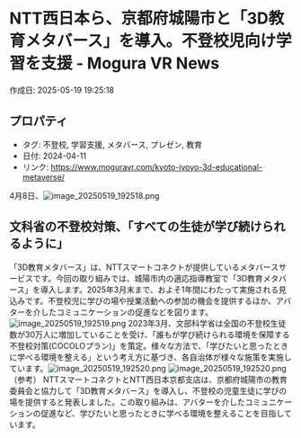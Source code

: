 # NTT西日本ら、京都府城陽市と「3D教育メタバース」を導入。不登校児向け学習を支援 - Mogura VR News

作成日: 2025-05-19 19:25:18

## プロパティ

- タグ: 不登校, 学習支援, メタバース, プレゼン, 教育
- 日付: 2024-04-11
- リンク: https://www.moguravr.com/kyoto-jyoyo-3d-educational-metaverse/

4月8日、![image_20250519_192518.png](../assets/image_20250519_192518.png)
## 文科省の不登校対策、「すべての生徒が学び続けられるように」
「3D教育メタバース」は、NTTスマートコネクトが提供しているメタバースサービスです。今回の取り組みでは、城陽市内の適応指導教室で「3D教育メタバース」を導入します。2025年3月末まで、およそ1年間にわたって実施される見込みです。不登校児に学びの場や授業活動への参加の機会を提供するほか、アバターを介したコミュニケーションの促進などを図ります。![image_20250519_192519.png](../assets/image_20250519_192519.png)
2023年3月、文部科学省は全国の不登校生徒数が30万人に増加していることを受け、「誰もが学び続けられる環境を保障する不登校対策(COCOLOプラン)」を策定。様々な方法で、「学びたいと思ったときに学べる環境を整える」という考え方に基づき、各自治体が様々な施策を実施しています。![image_20250519_192520.png](../assets/image_20250519_192520.png)
![image_20250519_192520.png](../assets/image_20250519_192520.png)
（参考）
NTTスマートコネクトとNTT西日本京都支店は、京都府城陽市の教育委員会と協力して「3D教育メタバース」を導入し、不登校の児童生徒に学びの場を提供すると発表しました。この取り組みは、アバターを介したコミュニケーションの促進など、学びたいと思ったときに学べる環境を整えることを目指しています。